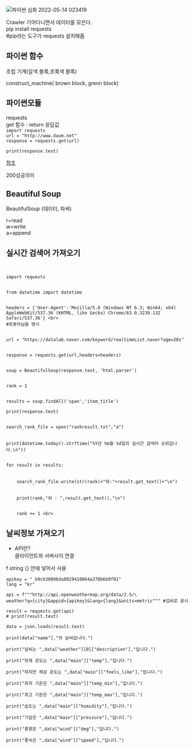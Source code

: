 ![파이썬 심화 2022-05-14 023419](https://user-images.githubusercontent.com/101937709/168338251-ad4770aa-fb03-4985-b8a3-7c7f1465dbb7.jpg)



Crawler 기어다니면서 데이터를 모은다.<br>
pip install requests <br>
#pip라는 도구가 requests 설치해줌<br>


## 파이썬 함수

조립 기계(갈색 블록,초록색 블록)

construct_machine( brown block, grenn block)

## 파이썬모듈

requests<br>
get 함수 : return 응답값<br>
`import requests `<br>
`url = "http://www.daum.net"` <br>
`response = requests.get(url)` <br>

` print(response.text) `<br>

[참조](https://docs.python-requests.org/en/master/api/#requests.Response)


200성공의미

## Beautiful Soup <br>
BeautifulSoup (데이터, 파써) <br>


r=read <br>
w=write <br>
a=append <br>

## 실시간 검색어 가져오기<br>

```from bs4 import BeautifulSoup


import requests


from datetime import datetime


headers = {'User-Agent':'Mozilla/5.0 (Windows NT 6.3; Win64; x64) AppleWebKit/537.36 (KHTML, like Gecko) Chrome/63.0.3239.132 Safari/537.36'} <br>
#로봇아님을 명시


url = "https://datalab.naver.com/keyword/realtimeList.naver?age=20s"


response = requests.get(url,headers=headers)


soup = BeautifulSoup(response.text, 'html.parser')


rank = 1


results = soup.findAll('span','item_title')

print(response.text)


search_rank_file = open("rankresult.txt","a")


print(datetime.today().strftime("%Y년 %m월 %d일의 실시간 검색어 순위입니다.\n"))


for result in results:


    search_rank_file.write(str(rank)+"위:"+result.get_text()+"\n")
    
    
    print(rank,"위 : ",result.get_text(),"\n")
    
    
    rank += 1 <br> 
 ```
    
    
    

## 날씨정보 가져오기 
 * API란? <br>
 클라이언트와 서버사이 연결
 
 f string {} 안에 넣어서 사용
 

``` city = "Seoul"
apikey = " b9cb30896da8029410064a378b6b0f01"
lang = "kr"

api = f"""http://api.openweathermap.org/data/2.5/\
weather?q={city}&appid={apikey}&lang={lang}&units=metric""" #섭씨로 표시

result = requests.get(api)
# print(result.text)

data = json.loads(result.text)

print(data["name"],"의 날씨입니다.")

print("날씨는 ",data["weather"][0]["description"],"입니다.")

print("현재 온도는 ",data["main"]["temp"],"입니다.")

print("하지만 체감 온도는 ",data["main"]["feels_like"],"입니다.")

print("최저 기온은 ",data["main"]["temp_min"],"입니다.")

print("최고 기온은 ",data["main"]["temp_max"],"입니다.")

print("습도는 ",data["main"]["humidity"],"입니다.")

print("기압은 ",data["main"]["pressure"],"입니다.")

print("풍향은 ",data["wind"]["deg"],"입니다.")

print("풍속은 ",data["wind"]["speed"],"입니다.")

    
